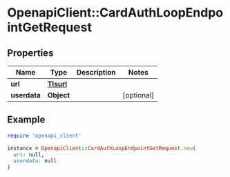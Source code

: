 # OpenapiClient::CardAuthLoopEndpointGetRequest

## Properties

| Name | Type | Description | Notes |
| ---- | ---- | ----------- | ----- |
| **url** | [**Tlsurl**](Tlsurl.md) |  |  |
| **userdata** | **Object** |  | [optional] |

## Example

```ruby
require 'openapi_client'

instance = OpenapiClient::CardAuthLoopEndpointGetRequest.new(
  url: null,
  userdata: null
)
```

